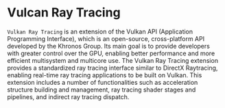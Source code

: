 # Vulcan Ray Tracing

`Vulkan Ray Tracing` is an extension of the Vulkan API (Application Programming Interface), which is an open-source, cross-platform API developed by the Khronos Group. Its main goal is to provide developers with greater control over the GPU, enabling better performance and more efficient multisystem and multicore use. The Vulkan Ray Tracing extension provides a standardized ray tracing interface similar to DirectX Raytracing, enabling real-time ray tracing applications to be built on Vulkan. This extension includes a number of functionalities such as acceleration structure building and management, ray tracing shader stages and pipelines, and indirect ray tracing dispatch.